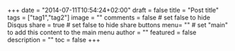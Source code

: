 +++
date = "2014-07-11T10:54:24+02:00"
draft = false
title = "Post title"
tags = ["tag1","tag2"]
image = ""
comments = false # set false to hide Disqus
share = true	# set false to hide share buttons
menu= ""		# set "main" to add this content to the main menu
author = ""
featured = false
description = ""
toc = false
+++
